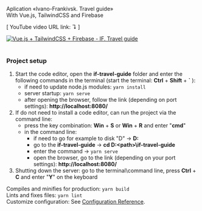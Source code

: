Aplication «Ivano-Frankivsk. Travel guide» <br/>
With Vue.js, TailwindCSS and Firebase <br/>

[ YouTube video URL link: ↴ ]

<div align="left">
  <a href="https://youtu.be/KHVUJQ4x6RY"><img src="https://i.ytimg.com/vi/KHVUJQ4x6RY/hqdefault.jpg" alt="Vue.js + TailwindCSS + Firebase - IF. Travel guide"></a>
</div>

<br/>

### Project setup
1. Start the code editor, open the **if-travel-guide** folder and enter the following commands in the terminal (start the terminal: **Сtrl** + **Shift** + **`** ):
    - if need to update node.js modules: `yarn install`
    - server startup: `yarn serve`
    - after opening the browser, follow the link (depending on port settings): **http://localhost:8080/**
2. If do not need to install a code editor, can run the project via the command line:
    - press the key combination: **Win** + **S** or **Win** + **R** and enter "**cmd**"
    - in the command line:
      - if need to go for example to disk "D" → **D:**
      - go to the **if-travel-guide** → **cd D:<pаth>\if-travel-guide**
      - enter the command → `yarn serve`
      - open the browser, go to the link (depending on your port settings): **http://localhost:8080/**
3. Shutting down the server: go to the terminal\command line, press **Ctrl** + **C** and enter "**Y**" on the keyboard

Compiles and minifies for production: `yarn build` <br/>
Lints and fixes files: `yarn lint` <br/>
Customize configuration: See [Configuration Reference](https://cli.vuejs.org/config/).
